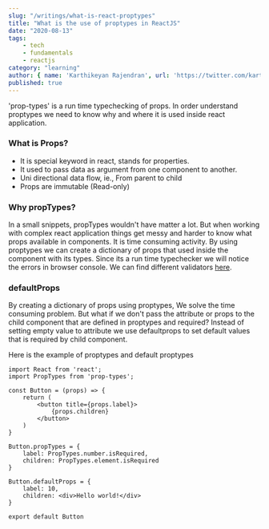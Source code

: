 ```yaml
---
slug: "/writings/what-is-react-proptypes"
title: "What is the use of proptypes in ReactJS"
date: "2020-08-13"
tags: 
    - tech
    - fundamentals
    - reactjs
category: "learning"
author: { name: 'Karthikeyan Rajendran', url: 'https://twitter.com/karthik_dot_js' }
published: true
---
```


'prop-types' is a run time typechecking of props. In order understand proptypes we need to know why and where it is used inside react application. 

### What is Props?
- It is special keyword in react, stands for properties. 
- It used to pass data as argument from one component to another.
- Uni directional data flow, ie., From parent to child
- Props are immutable (Read-only)

### Why propTypes?
In a small snippets, propTypes wouldn't have matter a lot. But when working with complex react application things get messy and harder to know what props available in components. It is time consuming activity. By using proptypes we can create a dictionary of props that used inside the component with its types. Since its a run time typechecker we will notice the errors in browser console. We can find different validators [here](https://reactjs.org/docs/typechecking-with-proptypes.html#proptypes). 

### defaultProps
By creating a dictionary of props using proptypes, We solve the time consuming problem. But what if we don't pass the attribute or props to the child component that are defined in proptypes and required? Instead of setting empty value to attribute we use defaultprops to set default values that is required by child component.

Here is the example of proptypes and default proptypes
```
import React from 'react';
import PropTypes from 'prop-types';

const Button = (props) => {
    return (
        <button title={props.label}>
            {props.children}
        </button>
    )
}

Button.propTypes = {
    label: PropTypes.number.isRequired,
    children: PropTypes.element.isRequired
}

Button.defaultProps = {
    label: 10,
    children: <div>Hello world!</div>
}

export default Button
```





